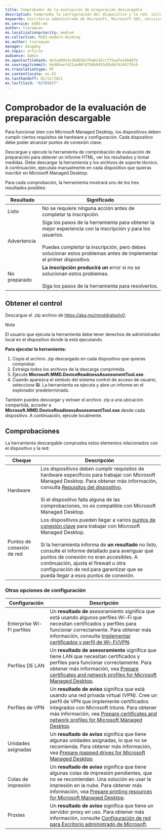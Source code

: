 ```yaml
---
title: Comprobador de la evaluación de preparación descargable
description: Comprueba la configuración del dispositivo y la red, incluidos los puntos de conexión necesarios
keywords: Escritorio administrado de Microsoft, Microsoft 365, servicio, documentación
ms.service: m365-md
author: tiaraquan
ms.localizationpriority: medium
ms.collection: M365-modern-desktop
ms.author: tiaraquan
manager: dougeby
ms.topic: article
audience: Admin
ms.openlocfilehash: 9e3ad0953cdbd6561f9a0145ccff5aefe24b8dfb
ms.sourcegitcommit: 6e90baef421ae06fd790b0453d3bdbf624b7f9c0
ms.translationtype: MT
ms.contentlocale: es-ES
ms.lasthandoff: 02/12/2022
ms.locfileid: "62765617"
---
```

# <a name="downloadable-readiness-assessment-checker"></a>Comprobador de la evaluación de preparación descargable

Para funcionar bien con Microsoft Managed Desktop, los dispositivos deben cumplir ciertos requisitos de hardware y configuración. Cada dispositivo debe poder alcanzar puntos de conexión clave.

Descargue y ejecute la herramienta de comprobación de evaluación de preparación para obtener un informe HTML, ver los resultados y tomar medidas. Debe descargar la herramienta y los archivos de soporte técnico. A continuación, ejecutala manualmente en cada dispositivo que quieras inscribir en Microsoft Managed Desktop.

Para cada comprobación, la herramienta mostrará uno de los tres resultados posibles:

| Resultado | Significado |
| ----- | ----- |
| Listo | No se requiere ninguna acción antes de completar la inscripción. |
| Advertencia | Siga los pasos de la herramienta para obtener la mejor experiencia con la inscripción y para los usuarios. <br><br> Puedes *completar* la inscripción, pero debes solucionar estos problemas antes de implementar el primer dispositivo. |
| No preparado | **La inscripción producirá un** error si no se solucionan estos problemas. <br><br> Siga los pasos de la herramienta para resolverlos. |

## <a name="obtain-the-checker"></a>Obtener el control

Descargue el .zip archivo de https://aka.ms/mmddratoolv0.

> [!NOTE]
> El usuario que ejecuta la herramienta debe tener derechos de administrador local en el dispositivo donde la está ejecutando.

**Para ejecutar la herramienta:**

1. Copia el archivo .zip descargado en cada dispositivo que quieras comprobar.
2. Extraiga todos los archivos de la descarga comprimida.
3. Ejecute **Microsoft.MMD.DeviceReadinessAssessmentTool.exe**.
4. Cuando aparezca el símbolo del sistema control de acceso de usuario, seleccione **Sí**. La herramienta se ejecuta y abre un informe en el explorador predeterminado.

También puedes descargar y extraer el archivo .zip a una ubicación compartida, acceder a **Microsoft.MMD.DeviceReadinessAssessmentTool.exe** desde cada dispositivo. A continuación, ejecute localmente.

## <a name="checks"></a>Comprobaciones

La herramienta descargable comprueba estos elementos relacionados con el dispositivo y la red:

| Cheque | Descripción |
| ----- | ----- |
| Hardware | Los dispositivos deben cumplir requisitos de hardware específicos para trabajar con Microsoft Managed Desktop. Para obtener más información, consulta [Requisitos del dispositivo](../service-description/device-list.md). <br><br> Si el dispositivo falla alguna de las comprobaciones, no es compatible con Microsoft Managed Desktop. |
| Puntos de conexión de red | Los dispositivos pueden llegar a varios [puntos de conexión clave](network.md) para trabajar con Microsoft Managed Desktop. <br><br> Si la herramienta informa de **un resultado** no listo, consulte el informe detallado para averiguar qué puntos de conexión no eran accesibles. A continuación, ajusta el firewall u otra configuración de red para garantizar que se pueda llegar a esos puntos de conexión. |

### <a name="other-settings"></a>Otras opciones de configuración

| Configuración | Descripción |
| ----- | ----- |
| Enterprise Wi-Fi perfiles | Un **resultado de** asesoramiento significa que está usando algunos perfiles Wi-Fi que necesitan certificados y perfiles para funcionar correctamente. Para obtener más información, consulta [Implementar certificados y perfil de Wi-Fi/VPN](certs-wifi-lan.md#deploy-certificates-and-wi-fivpn-profile). |
| Perfiles DE LAN | Un **resultado de asesoramiento** significa que tiene LAN que necesitan certificados y perfiles para funcionar correctamente. Para obtener más información, vea [Prepare certificates and network profiles for Microsoft Managed Desktop](certs-wifi-lan.md). |
| Perfiles de VPN | Un **resultado de aviso** significa que está usando una red privada virtual (VPN). Cree un perfil de VPN que implemente certificados integrados con Microsoft Intune. Para obtener más información, vea [Prepare certificates and network profiles for Microsoft Managed Desktop](certs-wifi-lan.md). |
| Unidades asignadas | Un **resultado de aviso** significa que tiene algunas unidades asignadas, lo que no se recomienda. Para obtener más información, vea [Prepare mapped drives for Microsoft Managed Desktop](mapped-drives.md). |
| Colas de impresión | Un **resultado de aviso** significa que tiene algunas colas de impresión pendientes, que no se recomiendan. Una solución es usar la impresión en la nube. Para obtener más información, vea [Prepare printing resources for Microsoft Managed Desktop](printing.md). |
| Proxies | Un **resultado de aviso** significa que tiene un servidor proxy en uso. Para obtener más información, consulte [Configuración de red para Escritorio administrado de Microsoft](network.md). |
